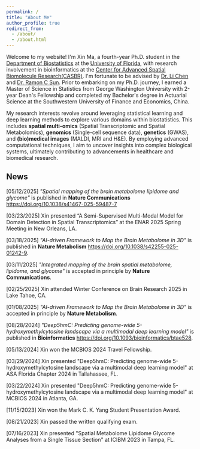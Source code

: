 ```yaml
---
permalink: /
title: "About Me"
author_profile: true
redirect_from: 
  - /about/
  - /about.html
---
```


Welcome to my website! I'm Xin Ma, a fourth-year Ph.D. student in the [Department of Biostatistics](https://biostat.ufl.edu) at the [University of Florida](https://www.ufl.edu), with research involvement in bioinformatics at the [Center for Advanced Spatial Biomolecule Research(CASBR)](https://casbr.biochem.med.ufl.edu/). I'm fortunate to be advised by [Dr. Li Chen](https://directory.ufhealth.org/chen-li-1/) and [Dr. Ramon C Sun](https://biochem.med.ufl.edu/profile/sun-ramon/). Prior to embarking on my Ph.D. journey, I earned a Master of Science in Statistics from George Washington University with 2-year Dean's Fellowship and completed my Bachelor's degree in Actuarial Science at the Southwestern University of Finance and Economics, China.

My research interests revolve around leveraging statistical learning and deep learning methods to explore various domains within biostatistics. This includes **spatial multi-omics** (Spatial Transcriptomic and Spatial Metabolomics), **genomics** (Single-cell sequence data), **genetics** (GWAS), and **(bio)medical images** (MALDI, MRI and H&E). By employing advanced computational techniques, I aim to uncover insights into complex biological systems, ultimately contributing to advancements in healthcare and biomedical research.

News
------
[05/12/2025] _"Spatial mapping of the brain metabolome lipidome and glycome"_ is published in **Nature Communications** <https://doi.org/10.1038/s41467-025-59487-7>

[03/23/2025] Xin presented “A Semi-Supervised Multi-Modal Model for Domain Detection in Spatial Transcriptomics” at the ENAR 2025 Spring Meeting in New Orleans, LA.

[03/18/2025] _"AI-driven Framework to Map the Brain Metabolome in 3D"_ is published in **Nature Metabolism** <https://doi.org/10.1038/s42255-025-01242-9>.

[03/11/2025] _"Integrated mapping of the brain spatial metabolome, lipidome, and glycome"_ is accepted in principle by **Nature Communications**.

[02/25/2025] Xin attended Winter Conference on Brain Research 2025 in Lake Tahoe, CA.

[01/08/2025] _"AI-driven Framework to Map the Brain Metabolome in 3D"_ is accepted in principle by **Nature Metabolism**.

[08/28/2024] _"Deep5hmC: Predicting genome-wide 5-hydroxymethylcytosine landscape via a multimodal deep learning model"_ is published in **Bioinformatics** <https://doi.org/10.1093/bioinformatics/btae528>.

[05/13/2024] Xin won the MCBIOS 2024 Travel Fellowship.

[03/29/2024] Xin presented "Deep5hmC: Predicting genome-wide 5-hydroxymethylcytosine landscape via a multimodal deep learning model" at ASA Florida Chapter 2024 in Tallahassee, FL.

[03/22/2024] Xin presented "Deep5hmC: Predicting genome-wide 5-hydroxymethylcytosine landscape via a multimodal deep learning model" at MCBIOS 2024 in Atlanta, GA.

[11/15/2023] Xin won the Mark C. K. Yang Student Presentation Award.

[08/21/2023] Xin passed the written qualifying exam.

[07/16/2023] Xin presented "Spatial Metabolome Lipidome Glycome Analyses from a Single Tissue Section" at ICIBM 2023 in Tampa, FL.

